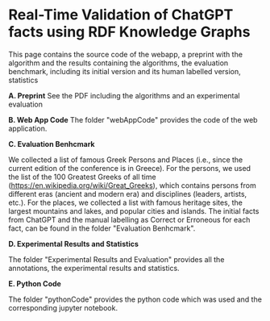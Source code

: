 # Real-Time Validation of ChatGPT facts using RDF Knowledge Graphs


This page contains the source code of the webapp, a preprint with the algorithm and the results containing the algorithms,
the evaluation benchmark, including its initial version and its human labelled
version, statistics

**A. Preprint**
See the PDF including the algorithms and an experimental evaluation 

**B. Web App Code**
The folder "webAppCode" provides the  code of the web application.

**C. Evaluation Benhcmark**

We collected a list of famous Greek Persons and Places (i.e., since the current edition of the conference is in Greece). For the persons, we used the list of the 100 Greatest Greeks of all time (https://en.wikipedia.org/wiki/Great_Greeks), which contains persons from different eras (ancient and modern era) and disciplines (leaders, artists, etc.). For the places, we collected a list with famous heritage sites, the largest mountains and lakes, and popular cities and islands. The initial facts from ChatGPT and the manual labelling as Correct or Erroneous for each fact, can be found in the folder  "Evaluation Benhcmark".

**D. Experimental Results and Statistics**

The folder "Experimental Results and Evaluation" provides all the annotations, the experimental results and statistics. 

**E. Python Code**

The folder "pythonCode" provides the python code which was used and the corresponding jupyter notebook.
